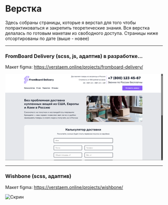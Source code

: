 # Верстка
Здесь собраны страницы, которые я верстал для того чтобы попрактиковаться и закрепить теоретические знания.
Вся верстка делалась по готовым макетам из свободного доступа.
Страницы ниже отсортированы по дате (выше - новее) 

---

### FromBoard Delivery (scss, js, адаптив) в разработке...
Макет figma: https://verstaem.online/projects/fromboard-delivery/

![Скрин](./screenshots/fromboard-delivery.png)



---

### Wishbone (scss, адаптив)
Макет figma: https://verstaem.online/projects/wishbone/

![Скрин](./screenshots/wishbone.png)
